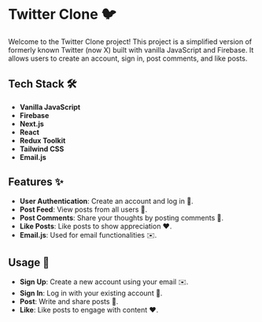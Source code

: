 # Twitter Clone 🐦

Welcome to the Twitter Clone project! This project is a simplified version of formerly known Twitter (now X) built with vanilla JavaScript and Firebase. It allows users to create an account, sign in, post comments, and like posts.

## Tech Stack 🛠️

- **Vanilla JavaScript**
- **Firebase**
- **Next.js**
- **React**
- **Redux Toolkit**
- **Tailwind CSS**
- **Email.js**
## Features ✨

- **User Authentication**: Create an account and log in 🔐.
- **Post Feed**: View posts from all users 📰.
- **Post Comments**: Share your thoughts by posting comments 📝.
- **Like Posts**: Like posts to show appreciation ❤️.
- **Email.js**: Used for email functionalities ✉️.

## Usage 🚀

- **Sign Up**: Create a new account using your email ✉️.
- **Sign In**: Log in with your existing account 🔐.
- **Post**: Write and share posts 📝.
- **Like**: Like posts to engage with content ❤️.